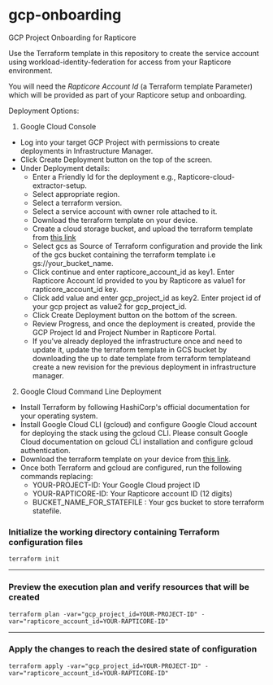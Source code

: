 # gcp-onboarding
GCP Project Onboarding for Rapticore


Use the Terraform template in this repository to create the service account using workload-identity-federation for access from your Rapticore environment.

You will need the _Rapticore Account Id_ (a Terraform template Parameter) which will be provided as part of your Rapticore setup and onboarding.

Deployment Options:

1. Google Cloud Console
- Log into your target GCP Project with permissions to create deployments in Infrastructure Manager.
- Click Create Deployment button on the top of the screen.
- Under Deployment details:
    - Enter a Friendly Id for the deployment e.g., Rapticore-cloud-extractor-setup.
    - Select appropriate region.
    - Select a terraform version.
    - Select a service account with owner role attached to it.
    - Download the terraform template on your device.
    - Create a cloud storage bucket, and upload the terraform template from [this link](https://raw.githubusercontent.com/rapticore/gcp-onboarding/refs/heads/main/infra-manager-template/main.tf)
    - Select gcs as Source of Terraform configuration and provide the link of the gcs bucket containing the terraform template i.e gs://your_bucket_name.
    - Click continue and enter rapticore_account_id as key1. Enter Rapticore Account Id provided to you by Rapticore as value1 for rapticore_account_id key.
    - Click add value and enter gcp_project_id as key2. Enter project id of your gcp project as value2 for gcp_project_id.
    - Click Create Deployment button on the bottom of the screen.
    - Review Progress, and once the deployment is created, provide the GCP Project Id and Project Number in Rapticore Portal.
    - If you've already deployed the infrastructure once and need to update it, update the terraform template in GCS bucket by downloading the up to date template from terraform templateand create a new revision for the previous deployment in infrastructure manager.


2. Google Cloud Command Line Deployment
- Install Terraform by following HashiCorp's official documentation for your operating system.
- Install Google Cloud CLI (gcloud) and configure Google Cloud account for deploying the stack using the gcloud CLI. Please consult Google Cloud documentation on gcloud CLI installation and configure gcloud authentication.
- Download the terraform template on your device from [this link](https://raw.githubusercontent.com/rapticore/gcp-onboarding/refs/heads/main/terraform-cli/main.tf).
- Once both Terraform and gcloud are configured, run the following commands replacing:
  - YOUR-PROJECT-ID: Your Google Cloud project ID
  - YOUR-RAPTICORE-ID: Your Rapticore account ID (12 digits)
  - BUCKET_NAME_FOR_STATEFILE : Your gcs bucket to store terraform statefile.

### Initialize the working directory containing Terraform configuration files
`terraform init`
***

### Preview the execution plan and verify resources that will be created
`terraform plan -var="gcp_project_id=YOUR-PROJECT-ID" -var="rapticore_account_id=YOUR-RAPTICORE-ID"`
***

### Apply the changes to reach the desired state of configuration
`terraform apply -var="gcp_project_id=YOUR-PROJECT-ID" -var="rapticore_account_id=YOUR-RAPTICORE-ID"`
